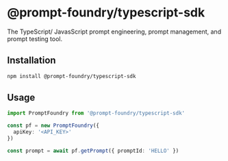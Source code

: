 # @prompt-foundry/typescript-sdk

The TypeScript/ JavasScript prompt engineering, prompt management, and prompt testing tool.

## Installation

```bash
npm install @prompt-foundry/typescript-sdk
```

## Usage

```typescript
import PromptFoundry from '@prompt-foundry/typescript-sdk'

const pf = new PromptFoundry({
  apiKey: '<API_KEY>'
})

const prompt = await pf.getPrompt({ promptId: 'HELLO' })
```
